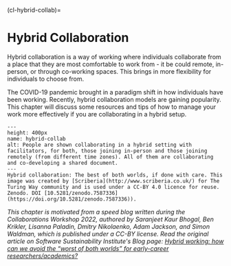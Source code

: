 (cl-hybrid-collab)=
# Hybrid Collaboration

Hybrid collaboration is a way of working where individuals collaborate from a place that they are most comfortable to work from - it be could remote, in-person, or through co-working spaces. This brings in more flexibility for individuals to choose from.

The COVID-19 pandemic brought in a paradigm shift in how individuals have been working. Recently, hybrid collaboration models are gaining popularity. This chapter will discuss some resources and tips of how to manage your work more effectively if you are collaborating in a hybrid setup.

```{figure} ../figures/hybrid-collab.*
---
height: 400px
name: hybrid-collab
alt: People are shown collaborating in a hybrid setting with facilitators, for both, those joining in-person and those joining remotely (from different time zones). All of them are collaborating and co-developing a shared document.
---
Hybrid collaboration: The best of both worlds, if done with care. This image was created by [Scriberia](http://www.scriberia.co.uk/) for The Turing Way community and is used under a CC-BY 4.0 licence for reuse. Zenodo. DOI [10.5281/zenodo.7587336](https://doi.org/10.5281/zenodo.7587336)).
```

<!--- Add a summary of all the subchapters --->

*This chapter is motivated from a speed blog written during the Collaborations Workshop 2022, authored by Saranjeet Kaur Bhogal, Ben Krikler, Lisanna Paladin, Dmitry Nikolaenko, Adam Jackson, and Simon Waldman, which is published under a CC-BY license. Read the original article on Software Sustainability Institute's Blog page: [Hybrid working: how can we avoid the “worst of both worlds” for early-career researchers/academics?](https://software.ac.uk/blog/2023-01-16-hybrid-working-how-can-we-avoid-worst-both-worlds-early-career-researchersacademics)* 
